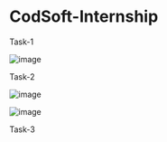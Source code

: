 # CodSoft-Internship

Task-1

![image](https://github.com/nitinverma1925/CodSoft-Internship-/assets/147927195/ae103d23-b124-417f-8541-dec4a95f4b84)

Task-2

![image](https://github.com/nitinverma1925/CodSoft-Internship-/assets/147927195/41605efa-55c6-4ae4-afea-ed463396d87d)

![image](https://github.com/nitinverma1925/CodSoft-Internship-/assets/147927195/77c42e7a-5984-46bf-b457-464523665558)


Task-3


